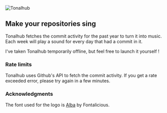 <img align="center" src="https://alemangui.github.io/Tonalhub/img/logo-blue.svg" alt="Tonalhub">

## Make your repositories sing

Tonalhub fetches the commit activity for the past year to turn it into music. Each week will play a sound for every day that had a commit in it. 

I've taken Tonalhub temporarily offline, but feel free to launch it yourself !

### Rate limits
Tonalhub uses Github's API to fetch the commit activity. If you get a rate exceeded error, please try again in a few minutes.

### Acknowledgments
The font used for the logo is [Alba](http://www.fontalicious.com/project/alba/) by Fontalicious.
